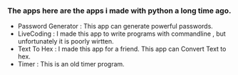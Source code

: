 ### The apps here are the apps i made with python a long time ago.
* Password Generator : This app can generate powerful passwords.
* LiveCoding : I made this app to write programs with commandline , but unfortunately it is poorly wirtten.
* Text To Hex : I made this app for a friend. This app can Convert Text to hex.
* Timer : This is an old timer program. 
